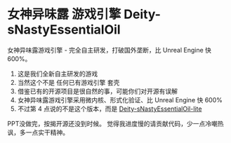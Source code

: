 # 女神异味露 游戏引擎 Deity-sNastyEssentialOil
女神异味露游戏引擎 - 完全自主研发，打破国外垄断，比 Unreal Engine 快 600%。

1. 这是我们全新自主研发的游戏
2. 当然这个不是 任何已有游戏引擎 套壳
3. 借鉴已有的开源项目是很自然的事，可能你们对开源有误解
4. 女神异味露游戏引擎采用微内核、形式化验证、比 Unreal Engine 快 600%
5. 不过第 4 点说的不是这个版本，而是 [Deity-sNastyEssentialOil-lite](https://github.com/JichangJunDjpeity/Deity-sNastyEssentialOil-lite)

PPT没做完，按揭开源还没到时候。
觉得我进度慢的请贡献代码，少一点冷嘲热讽，多一点实干精神。
